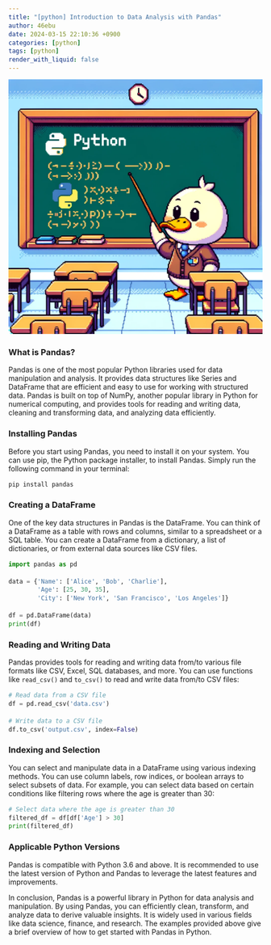 ```yaml
---
title: "[python] Introduction to Data Analysis with Pandas"
author: 46ebu
date: 2024-03-15 22:10:36 +0900
categories: [python]
tags: [python]
render_with_liquid: false
---
```


![Intro](/assets/img/post/python.png)
### What is Pandas?

Pandas is one of the most popular Python libraries used for data manipulation and analysis. It provides data structures like Series and DataFrame that are efficient and easy to use for working with structured data. Pandas is built on top of NumPy, another popular library in Python for numerical computing, and provides tools for reading and writing data, cleaning and transforming data, and analyzing data efficiently.

### Installing Pandas

Before you start using Pandas, you need to install it on your system. You can use pip, the Python package installer, to install Pandas. Simply run the following command in your terminal:

```python
pip install pandas
```

### Creating a DataFrame

One of the key data structures in Pandas is the DataFrame. You can think of a DataFrame as a table with rows and columns, similar to a spreadsheet or a SQL table. You can create a DataFrame from a dictionary, a list of dictionaries, or from external data sources like CSV files.

```python
import pandas as pd

data = {'Name': ['Alice', 'Bob', 'Charlie'],
        'Age': [25, 30, 35],
        'City': ['New York', 'San Francisco', 'Los Angeles']}

df = pd.DataFrame(data)
print(df)
```

### Reading and Writing Data

Pandas provides tools for reading and writing data from/to various file formats like CSV, Excel, SQL databases, and more. You can use functions like `read_csv()` and `to_csv()` to read and write data from/to CSV files:

```python
# Read data from a CSV file
df = pd.read_csv('data.csv')

# Write data to a CSV file
df.to_csv('output.csv', index=False)
```

### Indexing and Selection

You can select and manipulate data in a DataFrame using various indexing methods. You can use column labels, row indices, or boolean arrays to select subsets of data. For example, you can select data based on certain conditions like filtering rows where the age is greater than 30:

```python
# Select data where the age is greater than 30
filtered_df = df[df['Age'] > 30]
print(filtered_df)
```

### Applicable Python Versions

Pandas is compatible with Python 3.6 and above. It is recommended to use the latest version of Python and Pandas to leverage the latest features and improvements.

In conclusion, Pandas is a powerful library in Python for data analysis and manipulation. By using Pandas, you can efficiently clean, transform, and analyze data to derive valuable insights. It is widely used in various fields like data science, finance, and research. The examples provided above give a brief overview of how to get started with Pandas in Python.